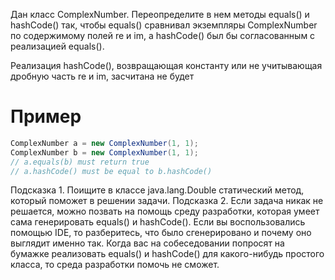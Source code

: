 Дан класс ComplexNumber. Переопределите в нем методы equals() и hashCode() так, чтобы equals() сравнивал экземпляры ComplexNumber по содержимому полей re и im, а hashCode() был бы согласованным с реализацией equals().

Реализация hashCode(), возвращающая константу или не учитывающая дробную часть re и im, засчитана не будет

# Пример

```Java
ComplexNumber a = new ComplexNumber(1, 1);
ComplexNumber b = new ComplexNumber(1, 1);
// a.equals(b) must return true
// a.hashCode() must be equal to b.hashCode()
```

Подсказка 1. Поищите в классе java.lang.Double статический метод, который поможет в решении задачи.
Подсказка 2. Если задача никак не решается, можно позвать на помощь среду разработки, которая умеет сама генерировать equals() и hashCode().
Если вы воспользовались помощью IDE, то разберитесь, что было сгенерировано и почему оно выглядит именно так.
Когда вас на собеседовании попросят на бумажке реализовать equals() и hashCode() для какого-нибудь простого класса, то среда разработки помочь не сможет.
